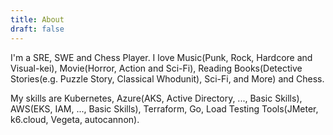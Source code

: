 ```yaml
---
title: About
draft: false
---
```


I'm a SRE, SWE and Chess Player.
I love Music(Punk, Rock, Hardcore and Visual-kei), Movie(Horror, Action and Sci-Fi), Reading Books(Detective Stories(e.g. Puzzle Story, Classical Whodunit), Sci-Fi, and More) and Chess.

My skills are Kubernetes, Azure(AKS, Active Directory, ..., Basic Skills), AWS(EKS, IAM, ..., Basic Skills), Terraform, Go, Load Testing Tools(JMeter, k6.cloud, Vegeta, autocannon).
